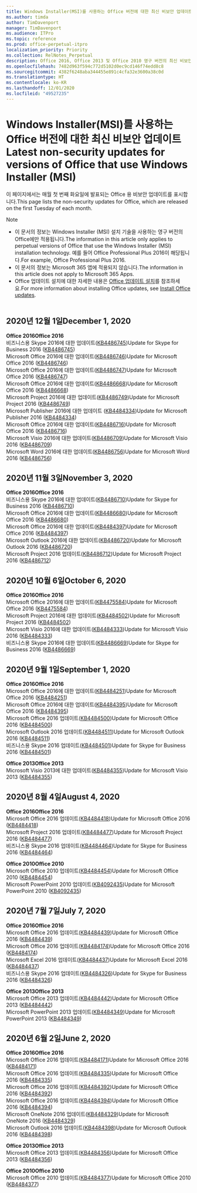 ```yaml
---
title: Windows Installer(MSI)를 사용하는 Office 버전에 대한 최신 비보안 업데이트
ms.author: timda
author: TimDavenport
manager: TimDavenport
ms.audience: ITPro
ms.topic: reference
ms.prod: office-perpetual-itpro
localization_priority: Priority
ms.collection: RelNotes_Perpetual
description: Office 2016, Office 2013 및 Office 2010 영구 버전의 최신 비보안 업데이트 정보에 대한 링크를 IT 전문가에게 제공합니다.
ms.openlocfilehash: 7482d963f594c772d5102d0ec9cd146f74edd8c8
ms.sourcegitcommit: 4382f6248aba344455e891c4cfa32e3600a38c0d
ms.translationtype: HT
ms.contentlocale: ko-KR
ms.lasthandoff: 12/01/2020
ms.locfileid: "49527235"
---
```

# <a name="latest-non-security-updates-for-versions-of-office-that-use-windows-installer-msi"></a><span data-ttu-id="81dcc-103">Windows Installer(MSI)를 사용하는 Office 버전에 대한 최신 비보안 업데이트</span><span class="sxs-lookup"><span data-stu-id="81dcc-103">Latest non-security updates for versions of Office that use Windows Installer (MSI)</span></span>

<span data-ttu-id="81dcc-104">이 페이지에서는 매월 첫 번째 화요일에 발표되는 Office 용 비보안 업데이트를 표시합니다.</span><span class="sxs-lookup"><span data-stu-id="81dcc-104">This page lists the non-security updates for Office, which are released on the first Tuesday of each month.</span></span>

> [!NOTE]
> - <span data-ttu-id="81dcc-105">이 문서의 정보는 Windows Installer (MSI) 설치 기술을 사용하는 영구 버전의 Office에만 적용됩니다.</span><span class="sxs-lookup"><span data-stu-id="81dcc-105">The information in this article only applies to perpetual versions of Office that use the Windows Installer (MSI) installation technology.</span></span> <span data-ttu-id="81dcc-106">예를 들어 Office Professional Plus 2016이 해당됩니다.</span><span class="sxs-lookup"><span data-stu-id="81dcc-106">For example, Office Professional Plus 2016.</span></span>
> - <span data-ttu-id="81dcc-107">이 문서의 정보는 Microsoft 365 앱에 적용되지 않습니다.</span><span class="sxs-lookup"><span data-stu-id="81dcc-107">The information in this article does not apply to Microsoft 365 Apps.</span></span>
> - <span data-ttu-id="81dcc-108">Office 업데이트 설치에 대한 자세한 내용은 [Office 업데이트 설치](https://support.office.com/article/2ab296f3-7f03-43a2-8e50-46de917611c5)를 참조하세요.</span><span class="sxs-lookup"><span data-stu-id="81dcc-108">For more information about installing Office updates, see [Install Office updates](https://support.office.com/article/2ab296f3-7f03-43a2-8e50-46de917611c5).</span></span>
<br/><br/>


## <a name="december-1-2020"></a><span data-ttu-id="81dcc-109">2020년 12월 1일</span><span class="sxs-lookup"><span data-stu-id="81dcc-109">December 1, 2020</span></span>
<span data-ttu-id="81dcc-110">**Office 2016**</span><span class="sxs-lookup"><span data-stu-id="81dcc-110">**Office 2016**</span></span><br/>
<span data-ttu-id="81dcc-111">비즈니스용 Skype 2016에 대한 업데이트([KB4486745](https://support.microsoft.com/help/4486745))</span><span class="sxs-lookup"><span data-stu-id="81dcc-111">Update for Skype for Business 2016 ([KB4486745](https://support.microsoft.com/help/4486745))</span></span> <br/>
<span data-ttu-id="81dcc-112">Microsoft Office 2016에 대한 업데이트([KB4486746](https://support.microsoft.com/help/4486746))</span><span class="sxs-lookup"><span data-stu-id="81dcc-112">Update for Microsoft Office 2016 ([KB4486746](https://support.microsoft.com/help/4486746))</span></span> <br/> <span data-ttu-id="81dcc-113">Microsoft Office 2016에 대한 업데이트([KB4486747](https://support.microsoft.com/help/4486747))</span><span class="sxs-lookup"><span data-stu-id="81dcc-113">Update for Microsoft Office 2016 ([KB4486747](https://support.microsoft.com/help/4486747))</span></span> <br/> <span data-ttu-id="81dcc-114">Microsoft Office 2016에 대한 업데이트([KB4486668](https://support.microsoft.com/help/4486668))</span><span class="sxs-lookup"><span data-stu-id="81dcc-114">Update for Microsoft Office 2016 ([KB4486668](https://support.microsoft.com/help/4486668))</span></span> <br/>
<span data-ttu-id="81dcc-115">Microsoft Project 2016에 대한 업데이트([KB4486749](https://support.microsoft.com/help/4486749))</span><span class="sxs-lookup"><span data-stu-id="81dcc-115">Update for Microsoft Project 2016 ([KB4486749](https://support.microsoft.com/help/4486749))</span></span> <br/> <span data-ttu-id="81dcc-116">Microsoft Publisher 2016에 대한 업데이트 ([KB4484334](https://support.microsoft.com/help/4484334))</span><span class="sxs-lookup"><span data-stu-id="81dcc-116">Update for Microsoft Publisher 2016 ([KB4484334](https://support.microsoft.com/help/4484334))</span></span> <br/> <span data-ttu-id="81dcc-117">Microsoft Office 2016에 대한 업데이트([KB4486716](https://support.microsoft.com/help/4486716))</span><span class="sxs-lookup"><span data-stu-id="81dcc-117">Update for Microsoft Office 2016 ([KB4486716](https://support.microsoft.com/help/4486716))</span></span> <br/> <span data-ttu-id="81dcc-118">Microsoft Visio 2016에 대한 업데이트([KB4486709](https://support.microsoft.com/help/4486709))</span><span class="sxs-lookup"><span data-stu-id="81dcc-118">Update for Microsoft Visio 2016 ([KB4486709](https://support.microsoft.com/help/4486709))</span></span> <br/>
<span data-ttu-id="81dcc-119">Microsoft Word 2016에 대한 업데이트([KB4486756](https://support.microsoft.com/help/4486756))</span><span class="sxs-lookup"><span data-stu-id="81dcc-119">Update for Microsoft Word 2016 ([KB4486756](https://support.microsoft.com/help/4486756))</span></span> <br/> 


## <a name="november-3-2020"></a><span data-ttu-id="81dcc-120">2020년 11월 3일</span><span class="sxs-lookup"><span data-stu-id="81dcc-120">November 3, 2020</span></span>
<span data-ttu-id="81dcc-121">**Office 2016**</span><span class="sxs-lookup"><span data-stu-id="81dcc-121">**Office 2016**</span></span><br/>
<span data-ttu-id="81dcc-122">비즈니스용 Skype 2016에 대한 업데이트([KB4486710](https://support.microsoft.com/help/4486710))</span><span class="sxs-lookup"><span data-stu-id="81dcc-122">Update for Skype for Business 2016 ([KB4486710](https://support.microsoft.com/help/4486710))</span></span> <br/>
<span data-ttu-id="81dcc-123">Microsoft Office 2016에 대한 업데이트([KB4486680](https://support.microsoft.com/help/4486680))</span><span class="sxs-lookup"><span data-stu-id="81dcc-123">Update for Microsoft Office 2016 ([KB4486680](https://support.microsoft.com/help/4486680))</span></span> <br/>
<span data-ttu-id="81dcc-124">Microsoft Office 2016에 대한 업데이트([KB4484397](https://support.microsoft.com/help/4484397))</span><span class="sxs-lookup"><span data-stu-id="81dcc-124">Update for Microsoft Office 2016 ([KB4484397](https://support.microsoft.com/help/4484397))</span></span> <br/>
<span data-ttu-id="81dcc-125">Microsoft Outlook 2016에 대한 업데이트([KB4486720](https://support.microsoft.com/help/4486720))</span><span class="sxs-lookup"><span data-stu-id="81dcc-125">Update for Microsoft Outlook 2016 ([KB4486720](https://support.microsoft.com/help/4486720))</span></span> <br/>
<span data-ttu-id="81dcc-126">Microsoft Project 2016 업데이트([KB4486712](https://support.microsoft.com/help/4486712))</span><span class="sxs-lookup"><span data-stu-id="81dcc-126">Update for Microsoft Project 2016 ([KB4486712](https://support.microsoft.com/help/4486712))</span></span> <br/>


## <a name="october-6-2020"></a><span data-ttu-id="81dcc-127">2020년 10월 6일</span><span class="sxs-lookup"><span data-stu-id="81dcc-127">October 6, 2020</span></span>
<span data-ttu-id="81dcc-128">**Office 2016**</span><span class="sxs-lookup"><span data-stu-id="81dcc-128">**Office 2016**</span></span><br/>
<span data-ttu-id="81dcc-129">Microsoft Office 2016에 대한 업데이트([KB4475584](https://support.microsoft.com/help/4475584))</span><span class="sxs-lookup"><span data-stu-id="81dcc-129">Update for Microsoft Office 2016 ([KB4475584](https://support.microsoft.com/help/4475584))</span></span><br/>
<span data-ttu-id="81dcc-130">Microsoft Project 2016에 대한 업데이트([KB4484502](https://support.microsoft.com/help/4484502))</span><span class="sxs-lookup"><span data-stu-id="81dcc-130">Update for Microsoft Project 2016 ([KB4484502](https://support.microsoft.com/help/4484502))</span></span><br/>
<span data-ttu-id="81dcc-131">Microsoft Visio 2016에 대한 업데이트([KB4484333](https://support.microsoft.com/help/4484333))</span><span class="sxs-lookup"><span data-stu-id="81dcc-131">Update for Microsoft Visio 2016 ([KB4484333](https://support.microsoft.com/help/4484333))</span></span><br/>
<span data-ttu-id="81dcc-132">비즈니스용 Skype 2016에 대한 업데이트([KB4486669](https://support.microsoft.com/help/4486669))</span><span class="sxs-lookup"><span data-stu-id="81dcc-132">Update for Skype for Business 2016 ([KB4486669](https://support.microsoft.com/help/4486669))</span></span><br/> 

## <a name="september-1-2020"></a><span data-ttu-id="81dcc-133">2020년 9월 1일</span><span class="sxs-lookup"><span data-stu-id="81dcc-133">September 1, 2020</span></span>
<span data-ttu-id="81dcc-134">**Office 2016**</span><span class="sxs-lookup"><span data-stu-id="81dcc-134">**Office 2016**</span></span><br/>
<span data-ttu-id="81dcc-135">Microsoft Office 2016에 대한 업데이트([KB4484251](https://support.microsoft.com/help/4484251))</span><span class="sxs-lookup"><span data-stu-id="81dcc-135">Update for Microsoft Office 2016 ([KB4484251](https://support.microsoft.com/help/4484251))</span></span><br/>
<span data-ttu-id="81dcc-136">Microsoft Office 2016에 대한 업데이트([KB4484395](https://support.microsoft.com/help/4484395))</span><span class="sxs-lookup"><span data-stu-id="81dcc-136">Update for Microsoft Office 2016 ([KB4484395](https://support.microsoft.com/help/4484395))</span></span><br/> <span data-ttu-id="81dcc-137">Microsoft Office 2016 업데이트([KB4484500](https://support.microsoft.com/help/4484500))</span><span class="sxs-lookup"><span data-stu-id="81dcc-137">Update for Microsoft Office 2016 ([KB4484500](https://support.microsoft.com/help/4484500))</span></span> <br/>
<span data-ttu-id="81dcc-138">Microsoft Outlook 2016 업데이트([KB4484511](https://support.microsoft.com/help/4484511))</span><span class="sxs-lookup"><span data-stu-id="81dcc-138">Update for Microsoft Outlook 2016 ([KB4484511](https://support.microsoft.com/help/4484511))</span></span> <br/>
<span data-ttu-id="81dcc-139">비즈니스용 Skype 2016 업데이트([KB4484501](https://support.microsoft.com/help/4484501))</span><span class="sxs-lookup"><span data-stu-id="81dcc-139">Update for Skype for Business 2016 ([KB4484501](https://support.microsoft.com/help/4484501))</span></span> <br/>

<span data-ttu-id="81dcc-140">**Office 2013**</span><span class="sxs-lookup"><span data-stu-id="81dcc-140">**Office 2013**</span></span><br/>
<span data-ttu-id="81dcc-141">Microsoft Visio 2013에 대한 업데이트([KB4484355](https://support.microsoft.com/help/4484355))</span><span class="sxs-lookup"><span data-stu-id="81dcc-141">Update for Microsoft Visio 2013 ([KB4484355](https://support.microsoft.com/help/4484355))</span></span><br/>

## <a name="august-4-2020"></a><span data-ttu-id="81dcc-142">2020년 8월 4일</span><span class="sxs-lookup"><span data-stu-id="81dcc-142">August 4, 2020</span></span>

<span data-ttu-id="81dcc-143">**Office 2016**</span><span class="sxs-lookup"><span data-stu-id="81dcc-143">**Office 2016**</span></span><br/>
<span data-ttu-id="81dcc-144">Microsoft Office 2016 업데이트([KB4484418](https://support.microsoft.com/help/4484418))</span><span class="sxs-lookup"><span data-stu-id="81dcc-144">Update for Microsoft Office 2016 ([KB4484418](https://support.microsoft.com/help/4484418))</span></span><br/> <span data-ttu-id="81dcc-145">Microsoft Project 2016 업데이트([KB4484477](https://support.microsoft.com/help/4484477))</span><span class="sxs-lookup"><span data-stu-id="81dcc-145">Update for Microsoft Project 2016 ([KB4484477](https://support.microsoft.com/help/4484477))</span></span><br/>
<span data-ttu-id="81dcc-146">비즈니스용 Skype 2016 업데이트([KB4484464](https://support.microsoft.com/help/4484464))</span><span class="sxs-lookup"><span data-stu-id="81dcc-146">Update for Skype for Business 2016 ([KB4484464](https://support.microsoft.com/help/4484464))</span></span><br/> 

<span data-ttu-id="81dcc-147">**Office 2010**</span><span class="sxs-lookup"><span data-stu-id="81dcc-147">**Office 2010**</span></span><br/>
<span data-ttu-id="81dcc-148">Microsoft Office 2010 업데이트([KB4484454](https://support.microsoft.com/help/4484454))</span><span class="sxs-lookup"><span data-stu-id="81dcc-148">Update for Microsoft Office 2010 ([KB4484454](https://support.microsoft.com/help/4484454))</span></span><br/> <span data-ttu-id="81dcc-149">Microsoft PowerPoint 2010 업데이트([KB4092435](https://support.microsoft.com/help/4092435))</span><span class="sxs-lookup"><span data-stu-id="81dcc-149">Update for Microsoft PowerPoint 2010 ([KB4092435](https://support.microsoft.com/help/4092435))</span></span><br/> 

## <a name="july-7-2020"></a><span data-ttu-id="81dcc-150">2020년 7월 7일</span><span class="sxs-lookup"><span data-stu-id="81dcc-150">July 7, 2020</span></span>

<span data-ttu-id="81dcc-151">**Office 2016**</span><span class="sxs-lookup"><span data-stu-id="81dcc-151">**Office 2016**</span></span><br/>
<span data-ttu-id="81dcc-152">Microsoft Office 2016 업데이트([KB4484439](https://support.microsoft.com/help/4484439))</span><span class="sxs-lookup"><span data-stu-id="81dcc-152">Update for Microsoft Office 2016 ([KB4484439](https://support.microsoft.com/help/4484439))</span></span><br/> <span data-ttu-id="81dcc-153">Microsoft Office 2016 업데이트([KB4484174](https://support.microsoft.com/help/4484174))</span><span class="sxs-lookup"><span data-stu-id="81dcc-153">Update for Microsoft Office 2016 ([KB4484174](https://support.microsoft.com/help/4484174))</span></span><br/> <span data-ttu-id="81dcc-154">Microsoft Excel 2016 업데이트([KB4484437](https://support.microsoft.com/help/4484437))</span><span class="sxs-lookup"><span data-stu-id="81dcc-154">Update for Microsoft Excel 2016 ([KB4484437](https://support.microsoft.com/help/4484437))</span></span><br/>
<span data-ttu-id="81dcc-155">비즈니스용 Skype 2016 업데이트([KB4484326](https://support.microsoft.com/help/4484326))</span><span class="sxs-lookup"><span data-stu-id="81dcc-155">Update for Skype for Business 2016 ([KB4484326](https://support.microsoft.com/help/4484326))</span></span><br/> 

<span data-ttu-id="81dcc-156">**Office 2013**</span><span class="sxs-lookup"><span data-stu-id="81dcc-156">**Office 2013**</span></span><br/>
<span data-ttu-id="81dcc-157">Microsoft Office 2013 업데이트([KB4484442](https://support.microsoft.com/help/4484442))</span><span class="sxs-lookup"><span data-stu-id="81dcc-157">Update for Microsoft Office 2013 ([KB4484442](https://support.microsoft.com/help/4484442))</span></span><br/> <span data-ttu-id="81dcc-158">Microsoft PowerPoint 2013 업데이트([KB4484349](https://support.microsoft.com/help/4484349))</span><span class="sxs-lookup"><span data-stu-id="81dcc-158">Update for Microsoft PowerPoint 2013 ([KB4484349](https://support.microsoft.com/help/4484349))</span></span><br/> 


## <a name="june-2-2020"></a><span data-ttu-id="81dcc-159">2020년 6월 2일</span><span class="sxs-lookup"><span data-stu-id="81dcc-159">June 2, 2020</span></span>

<span data-ttu-id="81dcc-160">**Office 2016**</span><span class="sxs-lookup"><span data-stu-id="81dcc-160">**Office 2016**</span></span><br/>
<span data-ttu-id="81dcc-161">Microsoft Office 2016 업데이트([KB4484171](https://support.microsoft.com/help/4484171))</span><span class="sxs-lookup"><span data-stu-id="81dcc-161">Update for Microsoft Office 2016 ([KB4484171](https://support.microsoft.com/help/4484171))</span></span><br/> <span data-ttu-id="81dcc-162">Microsoft Office 2016 업데이트([KB4484335](https://support.microsoft.com/help/4484335))</span><span class="sxs-lookup"><span data-stu-id="81dcc-162">Update for Microsoft Office 2016 ([KB4484335](https://support.microsoft.com/help/4484335))</span></span><br/> <span data-ttu-id="81dcc-163">Microsoft Office 2016 업데이트([KB4484392](https://support.microsoft.com/help/4484392))</span><span class="sxs-lookup"><span data-stu-id="81dcc-163">Update for Microsoft Office 2016 ([KB4484392](https://support.microsoft.com/help/4484392))</span></span><br/> <span data-ttu-id="81dcc-164">Microsoft Office 2016 업데이트([KB4484394](https://support.microsoft.com/help/4484394))</span><span class="sxs-lookup"><span data-stu-id="81dcc-164">Update for Microsoft Office 2016 ([KB4484394](https://support.microsoft.com/help/4484394))</span></span><br/> <span data-ttu-id="81dcc-165">Microsoft OneNote 2016 업데이트([KB4484329](https://support.microsoft.com/help/4484329))</span><span class="sxs-lookup"><span data-stu-id="81dcc-165">Update for Microsoft OneNote 2016 ([KB4484329](https://support.microsoft.com/help/4484329))</span></span><br/>
<span data-ttu-id="81dcc-166">Microsoft Outlook 2016 업데이트([KB4484398](https://support.microsoft.com/help/4484398))</span><span class="sxs-lookup"><span data-stu-id="81dcc-166">Update for Microsoft Outlook 2016 ([KB4484398](https://support.microsoft.com/help/4484398))</span></span><br/> 

<span data-ttu-id="81dcc-167">**Office 2013**</span><span class="sxs-lookup"><span data-stu-id="81dcc-167">**Office 2013**</span></span><br/>
<span data-ttu-id="81dcc-168">Microsoft Office 2013 업데이트([KB4484356](https://support.microsoft.com/help/4484356))</span><span class="sxs-lookup"><span data-stu-id="81dcc-168">Update for Microsoft Office 2013 ([KB4484356](https://support.microsoft.com/help/4484356))</span></span><br/> 

<span data-ttu-id="81dcc-169">**Office 2010**</span><span class="sxs-lookup"><span data-stu-id="81dcc-169">**Office 2010**</span></span><br/>
<span data-ttu-id="81dcc-170">Microsoft Office 2010 업데이트([KB4484377](https://support.microsoft.com/help/4484377))</span><span class="sxs-lookup"><span data-stu-id="81dcc-170">Update for Microsoft Office 2010 ([KB4484377](https://support.microsoft.com/help/4484377))</span></span><br/> 

 
